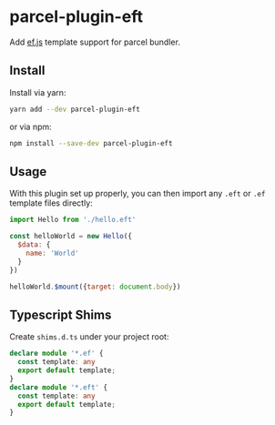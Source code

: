# parcel-plugin-eft

Add [ef.js](https://ef.js.org) template support for parcel bundler.

## Install

Install via yarn: 

```bash
yarn add --dev parcel-plugin-eft
```

or via npm:

```bash
npm install --save-dev parcel-plugin-eft
```

## Usage

With this plugin set up properly, you can then import any `.eft` or `.ef` template files directly:

```javascript
import Hello from './hello.eft'

const helloWorld = new Hello({
  $data: {
    name: 'World'
  }
})

helloWorld.$mount({target: document.body})
```

## Typescript Shims

Create `shims.d.ts` under your project root:

```typescript
declare module '*.ef' {
  const template: any
  export default template;
}
declare module '*.eft' {
  const template: any
  export default template;
}
```
